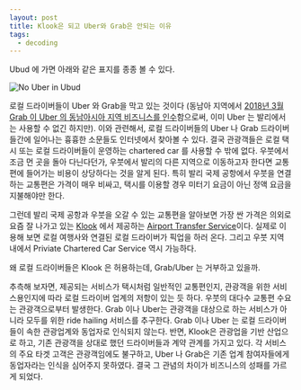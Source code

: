 ```yaml
---
layout: post
title: Klook은 되고 Uber와 Grab은 안되는 이유
tags:
  - decoding
---
```


Ubud 에 가면 아래와 같은 표지를 종종 볼 수 있다.

![No Uber in Ubud](https://drive.google.com/uc?id=1stXhsRYEHc51K5aIvOPZwaejFt18XIH8)

로컬 드라이버들이 Uber 와 Grab을 막고 있는 것이다 (동남아 지역에서 [2018년 3월 Grab 이 Uber 의 동남아시아 지역 비즈니스를 인수](https://techcrunch.com/story/uber-is-exiting-southeast-asia/)함으로써, 이미 Uber 는 발리에서는 사용할 수 없긴 하지만). 이와 관련해서, 로컬 드라이버들의  Uber 나 Grab 드라이버들간에 일어나는 흉흉한 소문들도 인터넷에서 찾아볼 수 있다. 결국 관광객들은 로컬 택시 또는 로컬 드라이버들이 운영하는 chartered car 를 사용할 수 밖에 없다. 우붓에서 조금 먼 곳을 돌아 다닌다던가, 우붓에서 발리의 다른 지역으로 이동하고자 한다면 교통편에 들어가는 비용이 상당하다는 것을 알게 된다. 특히 발리 국제 공항에서 우붓을 연결하는 교통편은 가격이 매우 비싸고, 택시를 이용할 경우 미터기 요금이 아닌 정액 요금을 지불해야만 한다.

그런데 발리 국제 공항과 우붓을 오갈 수 있는 교통편을 알아보면 가장 싼 가격은 의외로 요즘 잘 나가고 있는 [Klook](https://www.klook.com/?aid=8423) 에서 제공하는 [Airport Transfer Service](https://www.klook.com/activity/794-airport-transfers-bali/?aid=8423)이다. 실제로 이용해 보면 로컬 여행사와 연결된 로컬 드라이버가 픽업을 하러 온다. 그리고 우붓 지역 내에서 Priviate Chartered Car Service 역시 가능하다.

왜 로컬 드라이버들은 Klook 은 허용하는데, Grab/Uber 는 거부하고 있을까.

추측해 보자면, 제공되는 서비스가 택시처럼 일반적인 교통편인지, 관광객을 위한 서비스용인지에 따라 로컬 드라이버 업계의 저항이 있는 듯 하다. 우붓의 대다수 교통편 수요는 관광객으로부터 발생한다. Grab 이나 Uber는 관광객을 대상으로 하는 서비스가 아니라 모두를 위한 ride hailing 서비스를 추구한다. Grab 이나 Uber 는 로컬 드라이버들이 속한 관광업계와 동업자로 인식되지 않는다. 반면, Klook은 관광업을 기반 산업으로 하고, 기존 관광객을 상대로 했던 드라이버들과 계약 관계를 가지고 있다. 각 서비스의 주요 타겟 고객은 관광객임에도 불구하고, Uber 나 Grab은 기존 업계 참여자들에게 동업자라는 인식을 심어주지 못하였다. 결국 그 관념의 차이가 비즈니스의 성패를 가르게 되었다.

